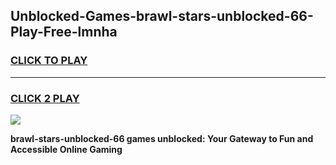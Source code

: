 
## Unblocked-Games-brawl-stars-unblocked-66-Play-Free-lmnha
<h3>
<a href="https://premium76.site?title=brawl-stars-unblocked-66&ref=18A1">CLICK TO PLAY</a></h3>
<hr>

<h3>
<a href="https://premium76.site?title=brawl-stars-unblocked-66&ref=18A1">CLICK 2 PLAY</a>
  
</h3>

<a href="https://premium76.site?title=brawl-stars-unblocked-66&ref=18A1"><img src="https://clearcache.store/games.png"></a>


**brawl-stars-unblocked-66 games unblocked: Your Gateway to Fun and Accessible Online Gaming**
